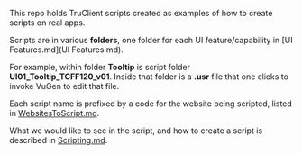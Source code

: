 This repo holds TruClient scripts created as examples of how to create scripts on real apps.

Scripts are in various **folders**, one folder for each UI feature/capability in [UI Features.md](UI Features.md).

For example, within folder **Tooltip** is script folder **UI01_Tooltip_TCFF120_v01**.
Inside that folder is a **.usr** file that one clicks to invoke VuGen to edit that file.

Each script name is prefixed by a code for the website being scripted, listed in [WebsitesToScript.md](WebsitesToScript.md). 

What we would like to see in the script, and how to create a script is described in [Scripting.md](Scripting.md).


